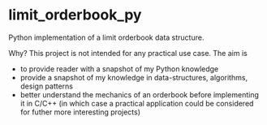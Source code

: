 # limit_orderbook_py
Python implementation of a limit orderbook data structure.

Why?
This project is not intended for any practical use case.
The aim is 
- to provide reader with a snapshot of my Python knowledge
- provide a snapshot of my knowledge in data-structures, algorithms, design patterns
- better understand the mechanics of an orderbook before implementing it in C/C++ (in which case a practical application could be considered for futher more interesting projects)

